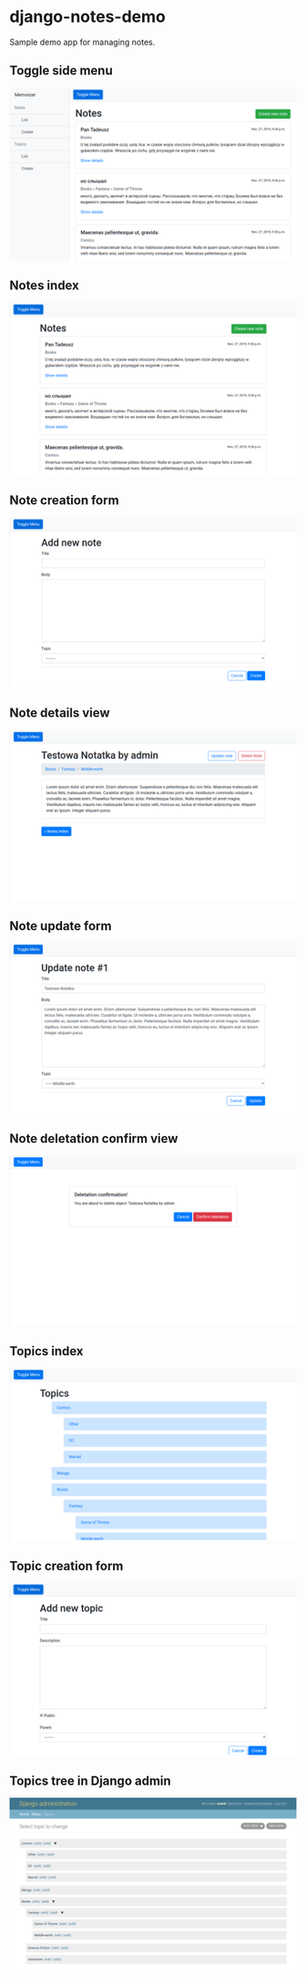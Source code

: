 # django-notes-demo

Sample demo app for managing notes.


## Toggle side menu ##
![](.screenshots/screenshot-01.png)

## Notes index ##
![](.screenshots/screenshot-02.png)

## Note creation form ##
![](.screenshots/screenshot-03.png)

## Note details view ##
![](.screenshots/screenshot-05.png)

## Note update form ##
![](.screenshots/screenshot-06.png)

## Note deletation confirm view ##
![](.screenshots/screenshot-07.png)

## Topics index ##
![](.screenshots/screenshot-08.png)

## Topic creation form ##
![](.screenshots/screenshot-10.png)

## Topics tree in Django admin ##
![](.screenshots/screenshot-09.png)

